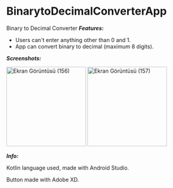 # BinarytoDecimalConverterApp
Binary to Decimal Converter
***Features:***
+ Users can't enter anything other than 0 and 1.
+ App can convert binary to decimal (maximum 8 digits).

***Screenshots:***
<div id="header" align="left">
<img width="208" alt="Ekran Görüntüsü (156)" src="https://user-images.githubusercontent.com/81553429/194245502-ad98d09c-1c5f-4135-93d7-d7c5afae69fc.png">
<img width="208" alt="Ekran Görüntüsü (157)" src="https://user-images.githubusercontent.com/81553429/194245473-cebab019-e587-425c-9077-c8555700358d.png">
</div>

***Info:***

Kotlin language used, made with Android Studio.

Button made with Adobe XD.
